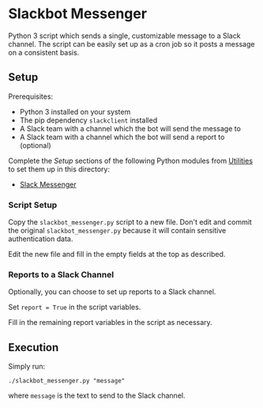 # Slackbot Messenger

Python 3 script which sends a single, customizable message to a Slack channel. The script can be easily set up as a cron job so it posts a message on a consistent basis.

## Setup

Prerequisites:
* Python 3 installed on your system
* The pip dependency `slackclient` installed
* A Slack team with a channel which the bot will send the message to
* A Slack team with a channel which the bot will send a report to (optional)

Complete the _Setup_ sections of the following Python modules from [Utilities](https://github.com/jleung51/utilities) to set them up in this directory:

* [Slack Messenger](https://github.com/jleung51/utilities/tree/master/python_modules/slack_messenger)

### Script Setup

Copy the `slackbot_messenger.py` script to a new file. Don't edit and commit the original `slackbot_messenger.py` because it will contain sensitive authentication data.

Edit the new file and fill in the empty fields at the top as described.

### Reports to a Slack Channel

Optionally, you can choose to set up reports to a Slack channel.

Set `report = True` in the script variables.

Fill in the remaining report variables in the script as necessary.

## Execution

Simply run:

```
./slackbot_messenger.py "message"
```

where `message` is the text to send to the Slack channel.
